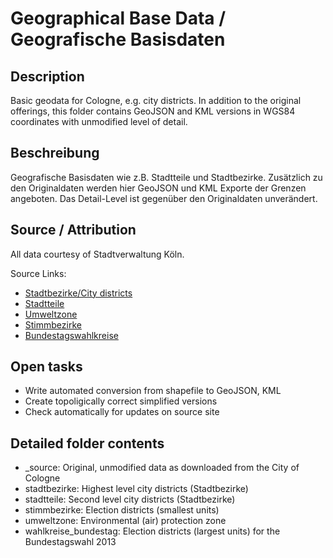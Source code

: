 Geographical Base Data / Geografische Basisdaten
================================================

## Description

Basic geodata for Cologne, e.g. city districts. In addition to the original offerings,
this folder contains GeoJSON and KML versions in WGS84 coordinates with unmodified level
of detail.


## Beschreibung

Geografische Basisdaten wie z.B. Stadtteile und Stadtbezirke. Zusätzlich zu den Originaldaten
werden hier GeoJSON und KML Exporte der Grenzen angeboten. Das Detail-Level ist gegenüber
den Originaldaten unverändert.


## Source / Attribution

All data courtesy of Stadtverwaltung Köln.

Source Links:

* [Stadtbezirke/City districts](http://www.offenedaten-koeln.de/offene-daten/?did=14)
* [Stadtteile](http://www.offenedaten-koeln.de/offene-daten/?did=15)
* [Umweltzone](http://www.offenedaten-koeln.de/offene-daten/?did=31)
* [Stimmbezirke](http://www.offenedaten-koeln.de/offene-daten/?did=48)
* [Bundestagswahlkreise](http://www.offenedaten-koeln.de/offene-daten/?did=47)

## Open tasks

* Write automated conversion from shapefile to GeoJSON, KML
* Create topoligically correct simplified versions
* Check automatically for updates on source site


## Detailed folder contents

* _source: Original, unmodified data as downloaded from the City of Cologne
* stadtbezirke: Highest level city districts (Stadtbezirke)
* stadtteile: Second level city districts (Stadtbezirke)
* stimmbezirke: Election districts (smallest units)
* umweltzone: Environmental (air) protection zone
* wahlkreise_bundestag: Election districts (largest units) for the Bundestagswahl 2013
